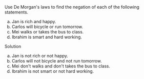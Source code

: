 Use De Morgan's laws to find the negation of each of the following statements.

1. Jan is rich and happy.
2. Carlos will bicycle or run tomorrow.
3. Mei walks or takes the bus to class.
4. Ibrahim is smart and hard working.

Solution

1. Jan is not rich or not happy.
2. Carlos will not bicycle and not run tomorrow.
3. Mei don't walks and don't takes the bus to class.
4. Ibrahim is not smart or not hard working.

<style type="text/css">
    ol { list-style-type: lower-alpha; }
</style>
